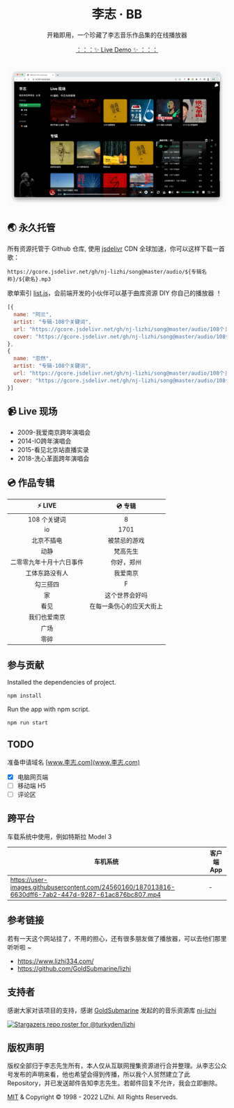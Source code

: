 <h1 align="center">李志 · BB</h1>

<p align="center">开箱即用，一个珍藏了李志音乐作品集的在线播放器</p>

<div align="center">
  <a href="https://lizhi.turkyden.com" target="_blank">：：：✨ Live Demo ✨ ：：：</a>
</div>

<br/>

![logos](./screenshot.png)

## 🌏 永久托管

所有资源托管于 Github 仓库, 使用 [jsdelivr](https://www.jsdelivr.com/) CDN 全球加速，你可以这样下载一首歌：

```
https://gcore.jsdelivr.net/gh/nj-lizhi/song@master/audio/${专辑名称}/${歌名}.mp3
```

歌单索引 [list.js](https://gcore.jsdelivr.net/gh/nj-lizhi/song@master/audio/list.js)，会前端开发的小伙伴可以基于曲库资源 DIY 你自己的播放器 ！

```js
[{
  name: "阿兰",
  artist: "专辑-108个关键词",
  url: "https://gcore.jsdelivr.net/gh/nj-lizhi/song@master/audio/108个关键词/阿兰.mp3",
  cover: "https://gcore.jsdelivr.net/gh/nj-lizhi/song@master/audio/108个关键词/cover.png",
},
{
  name: "忽然",
  artist: "专辑-108个关键词",
  url: "https://gcore.jsdelivr.net/gh/nj-lizhi/song@master/audio/108个关键词/忽然.mp3",
  cover: "https://gcore.jsdelivr.net/gh/nj-lizhi/song@master/audio/108个关键词/cover.png",
}]
```

## 📹 Live 现场

- 2009-我爱南京跨年演唱会
- 2014-IO跨年演唱会
- 2015-看见北京站直播实录
- 2018-洗心革面跨年演唱会

## 💿 作品专辑

| :zap: **LIVE**           | 💿 **专辑**           |
| :------------------------: | :------------------------: |
| 108 个关键词             | 8                        |
| io                       | 1701                     |
| 北京不插电               | 被禁忌的游戏             |
| 动静                     | 梵高先生                 |
| 二零零九年十月十六日事件 | 你好，郑州               |
| 工体东路没有人           | 我爱南京                 |
| 勾三搭四                 | F                        |
| 家                       | 这个世界会好吗           |
| 看见                     | 在每一条伤心的应天大街上 |
| 我们也爱南京             |                          |
| 广场                     |                          |
| 零碎                     |                          |

## 参与贡献

Installed the dependencies of project.

```bash
npm install
```

Run the app with npm script.

```bash
npm run start
```

## TODO

准备申请域名 [www.李志.com](www.李志.com)

- [x] 电脑网页端
- [ ] 移动端 H5
- [ ] 评论区

## 跨平台

车载系统中使用，例如特斯拉 Model 3

| 车机系统 | 客户端 App |
| ----- | ------ |
| https://user-images.githubusercontent.com/24560160/187013816-6630dff6-7ab2-447d-9287-61ac876bc807.mp4 | - |

## 参考链接

若有一天这个网站挂了，不用的担心，还有很多朋友做了播放器，可以去他们那里听听啦 ~

- https://www.lizhi334.com/
- https://github.com/GoldSubmarine/lizhi

## 支持者

感谢大家对该项目的支持，感谢 [GoldSubmarine](https://github.com/GoldSubmarine) 发起的的音乐资源库 [nj-lizhi](https://github.com/nj-lizhi)

[![Stargazers repo roster for @turkyden/lizhi](https://reporoster.com/stars/turkyden/lizhi)](https://github.com/turkyden/lizhi/stargazers)

## 版权声明

版权全部归于李志先生所有，本人仅从互联网搜集资源进行合并整理。从李志公众号发布的声明来看，他也希望会得到传播，所以我个人贸然建立了此 Repository，并已发送邮件告知李志先生。若邮件回复不允许，我会立即删除。

[MIT](./LICENSE) & Copyright © 1998 - 2022 LiZhi. All Rights Reserveds.
